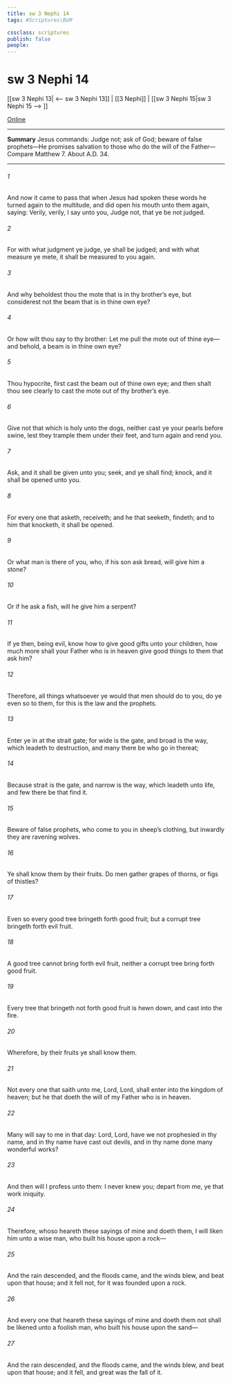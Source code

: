 ```yaml
---
title: sw 3 Nephi 14
tags: #Scriptures\BoM

cssclass: scriptures
publish: false
people:
---
```


# sw 3 Nephi 14
[[sw 3 Nephi 13| <-- sw 3 Nephi 13]] | [[3 Nephi]] | [[sw 3 Nephi 15|sw 3 Nephi 15 --> ]]

[Online](https://churchofjesuschrist.org/study/scriptures/bofm/3-ne/14?lang=eng)

---
__Summary__
Jesus commands: Judge not; ask of God; beware of false prophets—He promises salvation to those who do the will of the Father—Compare Matthew 7. About A.D. 34.

---
###### 1 
And now it came to pass that when Jesus had spoken these words he turned again to the multitude, and did open his mouth unto them again, saying: Verily, verily, I say unto you, Judge not, that ye be not judged.

###### 2 
For with what judgment ye judge, ye shall be judged; and with what measure ye mete, it shall be measured to you again.

###### 3 
And why beholdest thou the mote that is in thy brother’s eye, but considerest not the beam that is in thine own eye?

###### 4 
Or how wilt thou say to thy brother: Let me pull the mote out of thine eye—and behold, a beam is in thine own eye?

###### 5 
Thou hypocrite, first cast the beam out of thine own eye; and then shalt thou see clearly to cast the mote out of thy brother’s eye.

###### 6 
Give not that which is holy unto the dogs, neither cast ye your pearls before swine, lest they trample them under their feet, and turn again and rend you.

###### 7 
Ask, and it shall be given unto you; seek, and ye shall find; knock, and it shall be opened unto you.

###### 8 
For every one that asketh, receiveth; and he that seeketh, findeth; and to him that knocketh, it shall be opened.

###### 9 
Or what man is there of you, who, if his son ask bread, will give him a stone?

###### 10 
Or if he ask a fish, will he give him a serpent?

###### 11 
If ye then, being evil, know how to give good gifts unto your children, how much more shall your Father who is in heaven give good things to them that ask him?

###### 12 
Therefore, all things whatsoever ye would that men should do to you, do ye even so to them, for this is the law and the prophets.

###### 13 
Enter ye in at the strait gate; for wide is the gate, and broad is the way, which leadeth to destruction, and many there be who go in thereat;

###### 14 
Because strait is the gate, and narrow is the way, which leadeth unto life, and few there be that find it.

###### 15 
Beware of false prophets, who come to you in sheep’s clothing, but inwardly they are ravening wolves.

###### 16 
Ye shall know them by their fruits. Do men gather grapes of thorns, or figs of thistles?

###### 17 
Even so every good tree bringeth forth good fruit; but a corrupt tree bringeth forth evil fruit.

###### 18 
A good tree cannot bring forth evil fruit, neither a corrupt tree bring forth good fruit.

###### 19 
Every tree that bringeth not forth good fruit is hewn down, and cast into the fire.

###### 20 
Wherefore, by their fruits ye shall know them.

###### 21 
Not every one that saith unto me, Lord, Lord, shall enter into the kingdom of heaven; but he that doeth the will of my Father who is in heaven.

###### 22 
Many will say to me in that day: Lord, Lord, have we not prophesied in thy name, and in thy name have cast out devils, and in thy name done many wonderful works?

###### 23 
And then will I profess unto them: I never knew you; depart from me, ye that work iniquity.

###### 24 
Therefore, whoso heareth these sayings of mine and doeth them, I will liken him unto a wise man, who built his house upon a rock—

###### 25 
And the rain descended, and the floods came, and the winds blew, and beat upon that house; and it fell not, for it was founded upon a rock.

###### 26 
And every one that heareth these sayings of mine and doeth them not shall be likened unto a foolish man, who built his house upon the sand—

###### 27 
And the rain descended, and the floods came, and the winds blew, and beat upon that house; and it fell, and great was the fall of it.

